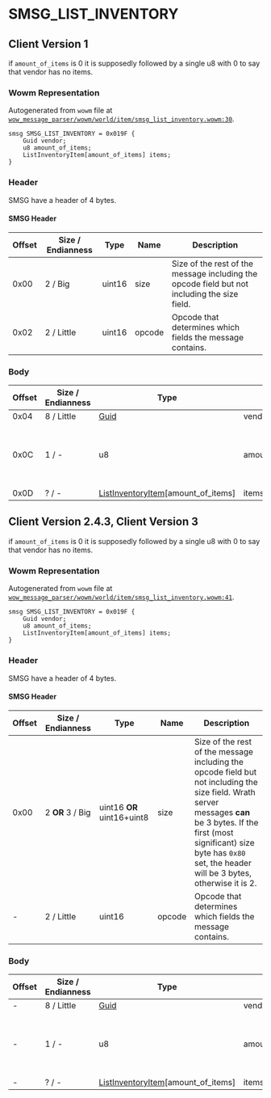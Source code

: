 # SMSG_LIST_INVENTORY

## Client Version 1

if `amount_of_items` is 0 it is supposedly followed by a single u8 with 0 to say that vendor has no items.

### Wowm Representation

Autogenerated from `wowm` file at [`wow_message_parser/wowm/world/item/smsg_list_inventory.wowm:30`](https://github.com/gtker/wow_messages/tree/main/wow_message_parser/wowm/world/item/smsg_list_inventory.wowm#L30).
```rust,ignore
smsg SMSG_LIST_INVENTORY = 0x019F {
    Guid vendor;
    u8 amount_of_items;
    ListInventoryItem[amount_of_items] items;
}
```
### Header

SMSG have a header of 4 bytes.

#### SMSG Header

| Offset | Size / Endianness | Type   | Name   | Description |
| ------ | ----------------- | ------ | ------ | ----------- |
| 0x00   | 2 / Big           | uint16 | size   | Size of the rest of the message including the opcode field but not including the size field.|
| 0x02   | 2 / Little        | uint16 | opcode | Opcode that determines which fields the message contains.|

### Body

| Offset | Size / Endianness | Type | Name | Comment |
| ------ | ----------------- | ---- | ---- | ------- |
| 0x04 | 8 / Little | [Guid](../types/packed-guid.md) | vendor |  |
| 0x0C | 1 / - | u8 | amount_of_items | cmangos: 0 displays Vendor has no inventory |
| 0x0D | ? / - | [ListInventoryItem](listinventoryitem.md)[amount_of_items] | items |  |

## Client Version 2.4.3, Client Version 3

if `amount_of_items` is 0 it is supposedly followed by a single u8 with 0 to say that vendor has no items.

### Wowm Representation

Autogenerated from `wowm` file at [`wow_message_parser/wowm/world/item/smsg_list_inventory.wowm:41`](https://github.com/gtker/wow_messages/tree/main/wow_message_parser/wowm/world/item/smsg_list_inventory.wowm#L41).
```rust,ignore
smsg SMSG_LIST_INVENTORY = 0x019F {
    Guid vendor;
    u8 amount_of_items;
    ListInventoryItem[amount_of_items] items;
}
```
### Header

SMSG have a header of 4 bytes.

#### SMSG Header

| Offset | Size / Endianness | Type   | Name   | Description |
| ------ | ----------------- | ------ | ------ | ----------- |
| 0x00   | 2 **OR** 3 / Big           | uint16 **OR** uint16+uint8 | size | Size of the rest of the message including the opcode field but not including the size field. Wrath server messages **can** be 3 bytes. If the first (most significant) size byte has `0x80` set, the header will be 3 bytes, otherwise it is 2.|
| -      | 2 / Little| uint16 | opcode | Opcode that determines which fields the message contains. |

### Body

| Offset | Size / Endianness | Type | Name | Comment |
| ------ | ----------------- | ---- | ---- | ------- |
| - | 8 / Little | [Guid](../types/packed-guid.md) | vendor |  |
| - | 1 / - | u8 | amount_of_items | cmangos: 0 displays Vendor has no inventory |
| - | ? / - | [ListInventoryItem](listinventoryitem.md)[amount_of_items] | items |  |

